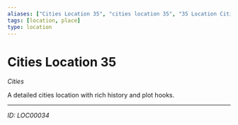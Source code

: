 ```yaml
---
aliases: ["Cities Location 35", "cities location 35", "35 Location Cities"]
tags: [location, place]
type: location
---
```


# Cities Location 35

*Cities*

A detailed cities location with rich history and plot hooks.

---
*ID: LOC00034*